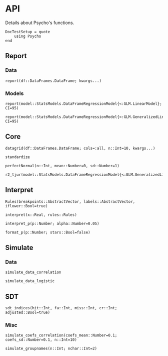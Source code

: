 # API

Details about Psycho's functions.

```@meta
DocTestSetup = quote
    using Psycho
end
```


## Report

### Data
```@docs
report(df::DataFrames.DataFrame; kwargs...)
```

### Models

```@docs
report(model::StatsModels.DataFrameRegressionModel{<:GLM.LinearModel}; CI=95)
```
```@docs
report(model::StatsModels.DataFrameRegressionModel{<:GLM.GeneralizedLinearModel}; CI=95)
```


## Core

```@docs
datagrid(df::DataFrames.DataFrame; cols=:all, n::Int=10, kwargs...)
```


```@docs
standardize
```

```@docs
perfectNormal(n::Int, mean::Number=0, sd::Number=1)
```

```@docs
r2_tjur(model::StatsModels.DataFrameRegressionModel{<:GLM.GeneralizedLinearModel})
```

## Interpret

```@docs
Rules(breakpoints::AbstractVector, labels::AbstractVector, iflower::Bool=true)
```

```@docs
interpret(x::Real, rules::Rules)
```

```@docs
interpret_p(p::Number; alpha::Number=0.05)
```

```@docs
format_p(p::Number; stars::Bool=false)
```

## Simulate

### Data

```@docs
simulate_data_correlation
```

```@docs
simulate_data_logistic
```

## SDT

```@docs
sdt_indices(hit::Int, fa::Int, miss::Int, cr::Int; adjusted::Bool=true)
```

### Misc

```@docs
simulate_coefs_correlation(coefs_mean::Number=0.1; coefs_sd::Number=0.1, n::Int=10)
```

```@docs
simulate_groupnames(n::Int; nchar::Int=2)
```
